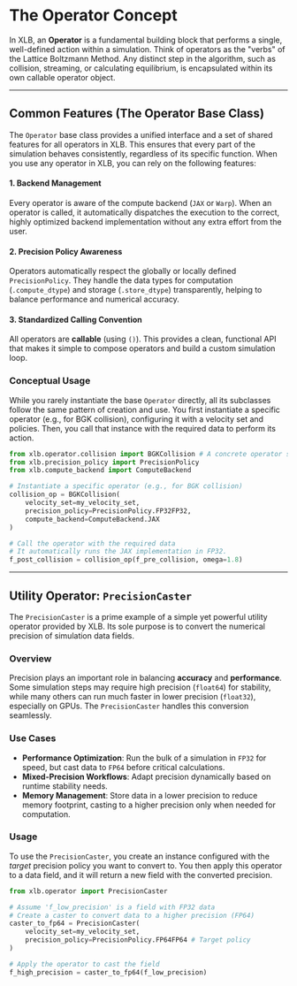 # The Operator Concept

In XLB, an **Operator** is a fundamental building block that performs a single, well-defined action within a simulation. Think of operators as the "verbs" of the Lattice Boltzmann Method. Any distinct step in the algorithm, such as collision, streaming, or calculating equilibrium, is encapsulated within its own callable operator object.

---

## Common Features (The Operator Base Class)

The `Operator` base class provides a unified interface and a set of shared features for all operators in XLB. This ensures that every part of the simulation behaves consistently, regardless of its specific function. When you use any operator in XLB, you can rely on the following features:

#### 1. Backend Management
Every operator is aware of the compute backend (`JAX` or `Warp`). When an operator is called, it automatically dispatches the execution to the correct, highly optimized backend implementation without any extra effort from the user.

#### 2. Precision Policy Awareness
Operators automatically respect the globally or locally defined `PrecisionPolicy`. They handle the data types for computation (`.compute_dtype`) and storage (`.store_dtype`) transparently, helping to balance performance and numerical accuracy.

#### 3. Standardized Calling Convention
All operators are **callable** (using `()`). This provides a clean, functional API that makes it simple to compose operators and build a custom simulation loop.

### Conceptual Usage

While you rarely instantiate the base `Operator` directly, all its subclasses follow the same pattern of creation and use. You first instantiate a specific operator (e.g., for BGK collision), configuring it with a velocity set and policies. Then, you call that instance with the required data to perform its action.

```python
from xlb.operator.collision import BGKCollision # A concrete operator subclass
from xlb.precision_policy import PrecisionPolicy
from xlb.compute_backend import ComputeBackend

# Instantiate a specific operator (e.g., for BGK collision)
collision_op = BGKCollision(
    velocity_set=my_velocity_set,
    precision_policy=PrecisionPolicy.FP32FP32,
    compute_backend=ComputeBackend.JAX
)

# Call the operator with the required data
# It automatically runs the JAX implementation in FP32.
f_post_collision = collision_op(f_pre_collision, omega=1.8)
```

---

## Utility Operator: `PrecisionCaster`

The `PrecisionCaster` is a prime example of a simple yet powerful utility operator provided by XLB. Its sole purpose is to convert the numerical precision of simulation data fields.

### Overview

Precision plays an important role in balancing **accuracy** and **performance**. Some simulation steps may require high precision (`float64`) for stability, while many others can run much faster in lower precision (`float32`), especially on GPUs. The `PrecisionCaster` handles this conversion seamlessly.

### Use Cases

- **Performance Optimization**: Run the bulk of a simulation in `FP32` for speed, but cast data to `FP64` before critical calculations.
- **Mixed-Precision Workflows**: Adapt precision dynamically based on runtime stability needs.
- **Memory Management**: Store data in a lower precision to reduce memory footprint, casting to a higher precision only when needed for computation.

### Usage
To use the `PrecisionCaster`, you create an instance configured with the *target* precision policy you want to convert to. You then apply this operator to a data field, and it will return a new field with the converted precision.

```python
from xlb.operator import PrecisionCaster

# Assume 'f_low_precision' is a field with FP32 data
# Create a caster to convert data to a higher precision (FP64)
caster_to_fp64 = PrecisionCaster(
    velocity_set=my_velocity_set,
    precision_policy=PrecisionPolicy.FP64FP64 # Target policy
)

# Apply the operator to cast the field
f_high_precision = caster_to_fp64(f_low_precision)
```
